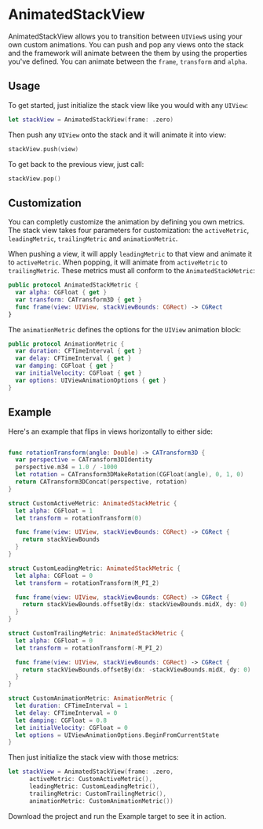 # AnimatedStackView

AnimatedStackView allows you to transition between `UIView`s using your own custom animations. You can push and pop any views onto the stack and the framework will animate between the them by using the properties you've defined. You can animate between the `frame`, `transform` and `alpha`.

## Usage
To get started, just initialize the stack view like you would with any `UIView`:

```Swift
let stackView = AnimatedStackView(frame: .zero)
```

Then push any `UIView` onto the stack and it will animate it into view: 

```Swift
stackView.push(view)
```

To get back to the previous view, just call:

```Swift
stackView.pop()
```

## Customization


You can completly customize the animation by defining you own metrics. The stack view takes four parameters for customization: the `activeMetric`, `leadingMetric`, `trailingMetric` and `animationMetric`.

When pushing a view, it will apply `leadingMetric` to that view and animate it to `activeMetric`. When popping, it will animate from `activeMetric` to `trailingMetric`. These metrics must all conform to the `AnimatedStackMetric`:

```Swift
public protocol AnimatedStackMetric {
  var alpha: CGFloat { get }
  var transform: CATransform3D { get }
  func frame(view: UIView, stackViewBounds: CGRect) -> CGRect
}
```

The `animationMetric` defines the options for the `UIView` animation block:

```Swift
public protocol AnimationMetric {
  var duration: CFTimeInterval { get }
  var delay: CFTimeInterval { get }
  var damping: CGFloat { get }
  var initialVelocity: CGFloat { get }
  var options: UIViewAnimationOptions { get }
}
```


## Example 

Here's an example that flips in views horizontally to either side:

```Swift

func rotationTransform(angle: Double) -> CATransform3D {
  var perspective = CATransform3DIdentity
  perspective.m34 = 1.0 / -1000
  let rotation = CATransform3DMakeRotation(CGFloat(angle), 0, 1, 0)
  return CATransform3DConcat(perspective, rotation)
}

struct CustomActiveMetric: AnimatedStackMetric {
  let alpha: CGFloat = 1
  let transform = rotationTransform(0)

  func frame(view: UIView, stackViewBounds: CGRect) -> CGRect {
    return stackViewBounds
  }
}

struct CustomLeadingMetric: AnimatedStackMetric {
  let alpha: CGFloat = 0
  let transform = rotationTransform(M_PI_2)

  func frame(view: UIView, stackViewBounds: CGRect) -> CGRect {
    return stackViewBounds.offsetBy(dx: stackViewBounds.midX, dy: 0)
  }
}

struct CustomTrailingMetric: AnimatedStackMetric {
  let alpha: CGFloat = 0
  let transform = rotationTransform(-M_PI_2)

  func frame(view: UIView, stackViewBounds: CGRect) -> CGRect {
    return stackViewBounds.offsetBy(dx: -stackViewBounds.midX, dy: 0)
  }
}

struct CustomAnimationMetric: AnimationMetric {
  let duration: CFTimeInterval = 1
  let delay: CFTimeInterval = 0
  let damping: CGFloat = 0.8
  let initialVelocity: CGFloat = 0
  let options = UIViewAnimationOptions.BeginFromCurrentState
}

```

Then just initialize the stack view with those metrics:

```Swift
let stackView = AnimatedStackView(frame: .zero,
      activeMetric: CustomActiveMetric(),
      leadingMetric: CustomLeadingMetric(),
      trailingMetric: CustomTrailingMetric(),
      animationMetric: CustomAnimationMetric())
```

Download the project and run the Example target to see it in action.
